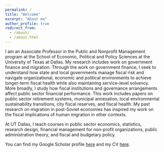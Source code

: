 ```yaml
---
permalink: /
title: "Welcome"
excerpt: "About me"
author_profile: true
redirect_from: 
  - /about/
  - /about.html
---
```


I am an Associate Professor in the Public and Nonprofit Management program at the School of Economic, Political and Policy Sciences at the University of Texas at Dallas. My research includes work on government finance and migration. Through the work on government finance, I seek to understand how state and local governments  manage fiscal risk and navigate organizational, economic and political environments to achieve longer-term fiscal health while also maintaining service-level solvency. More broadly, I study how fiscal institutions and governance arrangements affect public sector financial performance. This work includes papers on public sector retirement systems, municipal annexation, local environmental sustainability transitions, city fiscal reserves, and fiscal health. My past research on migration in post-Soviet economies has inspired my work on the fiscal implications of human migration in other contexts.

At UT Dallas, I teach courses in public sector economics, statistics, research design, financial management for non-profit organizations, public administration theory, and fiscal and budgetary policy.  

You can find my Google Scholar profile [here](https://scholar.google.com/citations?user=tzxgfZ8AAAAJ&hl=en) and my CV [here](cv/).


<!--
Prior to my appointment at Yale, I received my Ph.D. in Political Science and M.Sc. in Statistics from University of California, Los Angeles. Before coming to UCLA, I was a research fellow at the Center for the Study of Institutions and Development at Higher School of Economics in Moscow (2013-14).

Since the results of R&D investments typically emerge years after the elected incumbent leaves her office, why do incumbent politicians pursue such policies? 



My [dissertation](dissertation/) explores the information tools employed by modern non-democratic leaders to maintain political control and their citizens’ probable responses to the strategies these tools make possible. It focuses primarily on government hiring of agents to impersonate ordinary citizens and engage online and offline with members of the political opposition. 

My other current projects cover a wide range of questions associated with collective behavior in the broadest sense. In collaboration with [Keith Chen (UCLA and Uber)](http://www.anderson.ucla.edu/faculty/keith.chen/), [Zachary Steinert-Threlkeld (UCLA)](https://zacharyst.com/), and [Jungseock Joo (UCLA)](http://home.jsjoo.com/), I am developing a set of spatial deep learning models to examine the diffusion of protest in the United States after the presidential election of 2016. In a separate paper, we detail our study of the accuracy of estimates of crowd sizes generated by social media data. 

In another project co-authored with [Dmitry Dagaev (Moscow, HSE)](https://www.hse.ru/en/staff/ddagaev), [Natalia Lamberova (UCLA)](https://sites.google.com/site/natalialamberova/) and [Konstantin Sonin (Univeristy of Chicago)](https://harris.uchicago.edu/directory/konstantin-sonin), I study how communication technology has changed the architecture of social movements worldwide [(check our recent paper)](https://doi.org/10.1016/j.ejpoleco.2019.08.003).

I have conducted field research in Russia, funded by Carnegie Corporation of New York, Emory University, Moscow Higher School of Economics, Indiana University, and St Petersburg University.
Before starting my PhD program at UCLA, I was a research fellow at the Center for the Study of Institutions and Development (2013-14) and a lecturer at the Department of Political Science at Higher School of Economics in Moscow (2010-13). I received *“The Best Lecturer of the Political Science Department”* Award in 2012. I also was a visiting research fellow at Russian & East European Institute at Indiana University.

-->